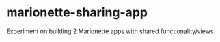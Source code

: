 marionette-sharing-app
======================

Experiment on building 2 Marionette apps with shared functionality/views
